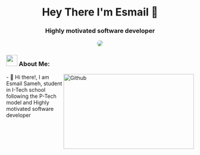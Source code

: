 <h1 align="center">Hey There I'm Esmail 👋</h1>
<h3 align="center">Highly motivated software developer</h3>

<!-- Gif -->
<div align="center" >
<img style="border-radius: 10px" src="https://media4.giphy.com/media/v1.Y2lkPTc5MGI3NjExYmE3bWg2aHEwdGhxdW9ybXJzcjlteTk1N3h4anR0eHg5MXVqMXFjZiZlcD12MV9pbnRlcm5hbF9naWZfYnlfaWQmY3Q9Zw/qgQUggAC3Pfv687qPC/giphy.webp">
</div>


<!-- About Me Section -->
<div>
<h3>
<img src="https://media.giphy.com/media/ABiB3kRDZ9HQXsmb7b/giphy.gif" width="30">
  About Me:
</h3>
  </div>
  <img width="350" height="201.25" align="right" alt="Github" src="https://github.githubassets.com/images/modules/profile/profile-first-issue-dark.svg" />
- 👋 Hi there!, I am Esmail Sameh, student in I-Tech school following the P-Tech model and Highly motivated software developer
<br />
